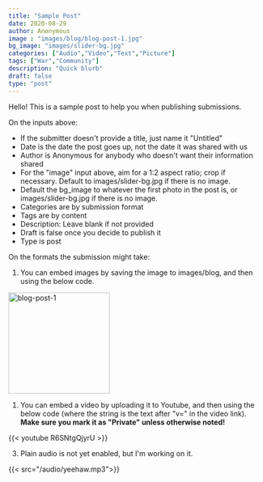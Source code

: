 ```yaml
---
title: "Sample Post"
date: 2020-08-29
author: Anonymous
image : "images/blog/blog-post-1.jpg"
bg_image: "images/slider-bg.jpg"
categories: ["Audio","Video","Text","Picture"] 
tags: ["War","Community"]
description: "Quick blurb"
draft: false
type: "post"
---
```


Hello! This is a sample post to help you when publishing submissions.  </p>

On the inputs above: <br>
* If the submitter doesn't provide a title, just name it "Untitled"
* Date is the date the post goes up, not the date it was shared with us
* Author is Anonymous for anybody who doesn't want their information shared
* For the "image" input above, aim for a 1:2 aspect ratio; crop if necessary. Default to images/slider-bg.jpg if there is no image.
* Default the bg_image to whatever the first photo in the post is, or images/slider-bg.jpg if there is no image.
* Categories are by submission format
* Tags are by content
* Description: Leave blank if not provided
* Draft is false once you decide to publish it
* Type is post

On the formats the submission might take: </p>

1. You can embed images by saving the image to images/blog, and then using the below code. 

<img src="/images/blog/blog-post-1.jpg" alt="blog-post-1" width="200"/>

1. You can embed a video by uploading it to Youtube, and then using the below code (where the string is the text after "v=" in the video link). <b>Make sure you mark it as "Private" unless otherwise noted!</b>

{{< youtube R6SNtgQjyrU >}}

3. Plain audio is not yet enabled, but I'm working on it.

{{< src="/audio/yeehaw.mp3">}}
